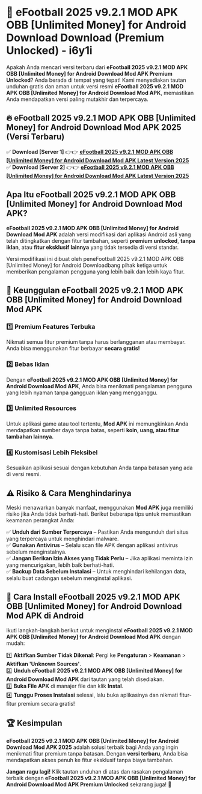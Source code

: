 # 🎯 eFootball 2025 v9.2.1 MOD APK OBB [Unlimited Money] for Android Download  Download (Premium Unlocked) -  i6y1i

Apakah Anda mencari versi terbaru dari **eFootball 2025 v9.2.1 MOD APK OBB [Unlimited Money] for Android Download Mod APK Premium Unlocked**? Anda berada di tempat yang tepat! Kami menyediakan tautan unduhan gratis dan aman untuk versi resmi **eFootball 2025 v9.2.1 MOD APK OBB [Unlimited Money] for Android Download Mod APK**, memastikan Anda mendapatkan versi paling mutakhir dan terpercaya.

## 🔥 eFootball 2025 v9.2.1 MOD APK OBB [Unlimited Money] for Android Download Mod APK 2025 (Versi Terbaru)

✅ **Download [Server 1]** 👉👉 [**eFootball 2025 v9.2.1 MOD APK OBB [Unlimited Money] for Android Download Mod APK Latest Version 2025**](https://momento.my/?title=eFootball_2025_v9.2.1_MOD_APK_OBB_[Unlimited_Money]_for_Android_Download)  
✅ **Download [Server 2]** 👉👉 [**eFootball 2025 v9.2.1 MOD APK OBB [Unlimited Money] for Android Download Mod APK Latest Version 2025**](https://momento.my/?title=eFootball_2025_v9.2.1_MOD_APK_OBB_[Unlimited_Money]_for_Android_Download)  

## Apa Itu eFootball 2025 v9.2.1 MOD APK OBB [Unlimited Money] for Android Download Mod APK?

**eFootball 2025 v9.2.1 MOD APK OBB [Unlimited Money] for Android Download Mod APK** adalah versi modifikasi dari aplikasi Android asli yang telah ditingkatkan dengan fitur tambahan, seperti **premium unlocked**, **tanpa iklan**, atau **fitur eksklusif lainnya** yang tidak tersedia di versi standar.

Versi modifikasi ini dibuat oleh peneFootball 2025 v9.2.1 MOD APK OBB [Unlimited Money] for Android Downloadbang pihak ketiga untuk memberikan pengalaman pengguna yang lebih baik dan lebih kaya fitur.

## 🎯 Keunggulan eFootball 2025 v9.2.1 MOD APK OBB [Unlimited Money] for Android Download Mod APK

### 1️⃣ Premium Features Terbuka
Nikmati semua fitur premium tanpa harus berlangganan atau membayar. Anda bisa menggunakan fitur berbayar **secara gratis!**

### 2️⃣ Bebas Iklan
Dengan **eFootball 2025 v9.2.1 MOD APK OBB [Unlimited Money] for Android Download Mod APK**, Anda bisa menikmati pengalaman pengguna yang lebih nyaman tanpa gangguan iklan yang mengganggu.

### 3️⃣ Unlimited Resources
Untuk aplikasi game atau tool tertentu, **Mod APK** ini memungkinkan Anda mendapatkan sumber daya tanpa batas, seperti **koin, uang, atau fitur tambahan lainnya**.

### 4️⃣ Kustomisasi Lebih Fleksibel
Sesuaikan aplikasi sesuai dengan kebutuhan Anda tanpa batasan yang ada di versi resmi.

## ⚠️ Risiko & Cara Menghindarinya

Meski menawarkan banyak manfaat, menggunakan **Mod APK** juga memiliki risiko jika Anda tidak berhati-hati. Berikut beberapa tips untuk memastikan keamanan perangkat Anda:

✅ **Unduh dari Sumber Terpercaya** – Pastikan Anda mengunduh dari situs yang terpercaya untuk menghindari malware.  
✅ **Gunakan Antivirus** – Selalu scan file APK dengan aplikasi antivirus sebelum menginstalnya.  
✅ **Jangan Berikan Izin Akses yang Tidak Perlu** – Jika aplikasi meminta izin yang mencurigakan, lebih baik berhati-hati.  
✅ **Backup Data Sebelum Instalasi** – Untuk menghindari kehilangan data, selalu buat cadangan sebelum menginstal aplikasi.

## 📌 Cara Install eFootball 2025 v9.2.1 MOD APK OBB [Unlimited Money] for Android Download Mod APK di Android

Ikuti langkah-langkah berikut untuk menginstal **eFootball 2025 v9.2.1 MOD APK OBB [Unlimited Money] for Android Download Mod APK** dengan mudah:

1️⃣ **Aktifkan Sumber Tidak Dikenal**: Pergi ke **Pengaturan** > **Keamanan** > **Aktifkan 'Unknown Sources'**.  
2️⃣ **Unduh eFootball 2025 v9.2.1 MOD APK OBB [Unlimited Money] for Android Download Mod APK** dari tautan yang telah disediakan.  
3️⃣ **Buka File APK** di manajer file dan klik **Instal**.  
4️⃣ **Tunggu Proses Instalasi** selesai, lalu buka aplikasinya dan nikmati fitur-fitur premium secara gratis!

## 🏆 Kesimpulan

**eFootball 2025 v9.2.1 MOD APK OBB [Unlimited Money] for Android Download Mod APK 2025** adalah solusi terbaik bagi Anda yang ingin menikmati fitur premium tanpa batasan. Dengan **versi terbaru**, Anda bisa mendapatkan akses penuh ke fitur eksklusif tanpa biaya tambahan.

**Jangan ragu lagi!** Klik tautan unduhan di atas dan rasakan pengalaman terbaik dengan **eFootball 2025 v9.2.1 MOD APK OBB [Unlimited Money] for Android Download Mod APK Premium Unlocked** sekarang juga! 🚀
